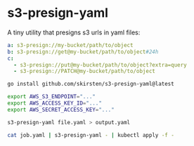 # s3-presign-yaml

A tiny utility that presigns s3 urls in yaml files:

```yaml
a: s3-presign://my-bucket/path/to/object
b: s3-presign://get@my-bucket/path/to/object#24h
c:
  - s3-presign://put@my-bucket/path/to/object?extra=query
  - s3-presign://PATCH@my-bucket/path/to/object
```

```sh
go install github.com/skirsten/s3-presign-yaml@latest

export AWS_S3_ENDPOINT="..."
export AWS_ACCESS_KEY_ID="..."
export AWS_SECRET_ACCESS_KEY="..."

s3-presign-yaml file.yaml > output.yaml

cat job.yaml | s3-presign-yaml - | kubectl apply -f -
```
